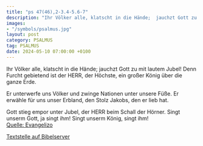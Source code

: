 ```yaml
---
title: "ps 47(46),2-3.4-5.6-7"
description: "Ihr Völker alle, klatscht in die Hände;  jauchzt Gott zu mit lautem Jubel! Denn Furcht gebietend ist der HERR, der Höchste,  ein großer König über die ganze Erde.  Er unterwerfe uns Völker  und zwinge Nationen unter unsere Füße. Er erwähle für uns unser Erbland,  den Stolz Ja...."
images:
- "/symbols/psalmus.jpg"
layout: post
category: PSALMUS
tag: PSALMUS
date: 2024-05-10 07:00:00 +0100
---
```

Ihr Völker alle, klatscht in die Hände; 
jauchzt Gott zu mit lautem Jubel!
Denn Furcht gebietend ist der HERR, der Höchste, 
ein großer König über die ganze Erde.

Er unterwerfe uns Völker 
und zwinge Nationen unter unsere Füße.
Er erwähle für uns unser Erbland, 
den Stolz Jakobs, den er lieb hat.<!--more-->

Gott stieg empor unter Jubel, 
der HERR beim Schall der Hörner.
Singt unserm Gott, ja singt ihm! 
Singt unserm König, singt ihm!<br>
[Quelle: Evangelizo](https://evangeliumtagfuertag.org/DE/gospel)

[Textstelle auf Bibelserver](https://www.bibleserver.com/EU/ps47(46),2-3.4-5.6-7)
